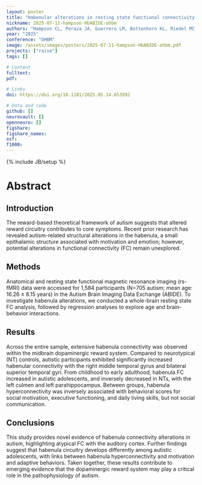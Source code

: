 ```yaml
---
layout: poster
title: "Habenular alterations in resting state functional connectivity among autistic individuals"
nickname: 2025-07-11-hampson-HbABIDE-ohbm
authors: "Hampson CL, Peraza JA, Guerrero LM, Bottenhorn KL, Riedel MC, Almuquin F, Smith DD, Schmarder KM, Musser ED, Dai Y, Agarwal R, Saeed F, Sutherland MT, Laird AR"
year: "2025"
conference: "OHBM"
image: /assets/images/posters/2025-07-11-hampson-HbABIDE-ohbm.pdf
projects: ["raise"]
tags: []

# Content
fulltext:
pdf:

# Links
doi: https://doi.org/10.1101/2025.05.14.653992

# Data and code
github: []
neurovault: []
openneuro: []
figshare:
figshare_names:
osf:
f1000:
---
```

{% include JB/setup %}

# Abstract

## Introduction

The reward-based theoretical framework of autism suggests that altered reward circuitry contributes to core symptoms. Recent prior research has revealed autism-related structural alterations in the habenula, a small epithalamic structure associated with motivation and emotion; however, potential alterations in functional connectivity (FC) remain unexplored.

## Methods

Anatomical and resting state functional magnetic resonance imaging (rs-fMRI) data were accessed for 1,584 participants (N=705 autism; mean age: 16.26 ± 8.15 years) in the Autism Brain Imaging Data Exchange (ABIDE). To investigate habenula alterations, we conducted a whole-brain resting state FC analysis, followed by regression analyses to explore age and brain-behavior interactions.

## Results

Across the entire sample, extensive habenula connectivity was observed within the midbrain dopaminergic reward system. Compared to neurotypical (NT) controls, autistic participants exhibited significantly increased habenular connectivity with the right middle temporal gyrus and bilateral superior temporal gyri. From childhood to early adulthood, habenula FC increased in autistic adolescents, and inversely decreased in NTs, with the left culmen and left parahippocampus. Between groups, habenula hyperconnectivity was inversely associated with behavioral scores for social motivation, executive functioning, and daily living skills, but not social communication.

## Conclusions

This study provides novel evidence of habenula connectivity alterations in autism, highlighting atypical FC with the auditory cortex. Further findings suggest that habenula circuitry develops differently among autistic adolescents, with links between habenula hyperconnectivity and motivation and adaptive behaviors. Taken together, these results contribute to emerging evidence that the dopaminergic reward system may play a critical role in the pathophysiology of autism.
